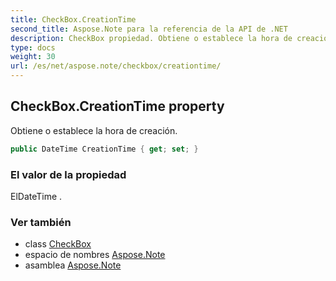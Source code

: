 ```yaml
---
title: CheckBox.CreationTime
second_title: Aspose.Note para la referencia de la API de .NET
description: CheckBox propiedad. Obtiene o establece la hora de creación.
type: docs
weight: 30
url: /es/net/aspose.note/checkbox/creationtime/
---
```

## CheckBox.CreationTime property

Obtiene o establece la hora de creación.

```csharp
public DateTime CreationTime { get; set; }
```

### El valor de la propiedad

ElDateTime .

### Ver también

* class [CheckBox](../)
* espacio de nombres [Aspose.Note](../../checkbox/)
* asamblea [Aspose.Note](../../../)



